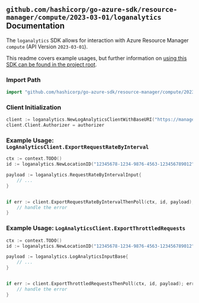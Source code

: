 
## `github.com/hashicorp/go-azure-sdk/resource-manager/compute/2023-03-01/loganalytics` Documentation

The `loganalytics` SDK allows for interaction with Azure Resource Manager `compute` (API Version `2023-03-01`).

This readme covers example usages, but further information on [using this SDK can be found in the project root](https://github.com/hashicorp/go-azure-sdk/tree/main/docs).

### Import Path

```go
import "github.com/hashicorp/go-azure-sdk/resource-manager/compute/2023-03-01/loganalytics"
```


### Client Initialization

```go
client := loganalytics.NewLogAnalyticsClientWithBaseURI("https://management.azure.com")
client.Client.Authorizer = authorizer
```


### Example Usage: `LogAnalyticsClient.ExportRequestRateByInterval`

```go
ctx := context.TODO()
id := loganalytics.NewLocationID("12345678-1234-9876-4563-123456789012", "locationValue")

payload := loganalytics.RequestRateByIntervalInput{
	// ...
}


if err := client.ExportRequestRateByIntervalThenPoll(ctx, id, payload); err != nil {
	// handle the error
}
```


### Example Usage: `LogAnalyticsClient.ExportThrottledRequests`

```go
ctx := context.TODO()
id := loganalytics.NewLocationID("12345678-1234-9876-4563-123456789012", "locationValue")

payload := loganalytics.LogAnalyticsInputBase{
	// ...
}


if err := client.ExportThrottledRequestsThenPoll(ctx, id, payload); err != nil {
	// handle the error
}
```
